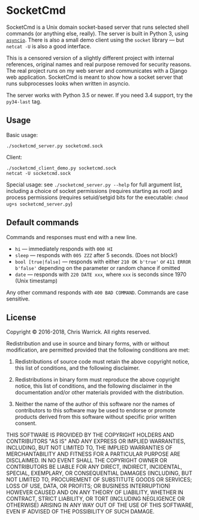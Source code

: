 SocketCmd
=========

SocketCmd is a Unix domain socket-based server that runs selected shell
commands (or anything else, really). The server is built in Python 3, using
[`asyncio`](https://docs.python.org/3/library/asyncio.html). There is also a
small demo client using the `socket` library — but `netcat -U` is also a good
interface.

This is a censored version of a slightly different project with internal
references, original names and real purpose removed for security reasons.
The real project runs on my web server and communicates with a Django web
application. SocketCmd is meant to show how a socket server that runs
subprocesses looks when written in asyncio.

The server works with Python 3.5 or newer. If you need 3.4 support, try the
`py34-last` tag.

Usage
-----

Basic usage:

    ./socketcmd_server.py socketcmd.sock

Client:

    ./socketcmd_client_demo.py socketcmd.sock
    netcat -U socketcmd.sock

Special usage: see `./socketcmd_server.py --help` for full argument list,
including a choice of socket permissions (requires starting as root) and
process permissions (requires setuid/setgid bits for the executable:
`chmod ug+s socketcmd_server.py`)

Default commands
----------------

Commands and responses must end with a new line.

* `hi` — immediately responds with `000 HI`
* `sleep` — responds with `005 ZZZ` after 5 seconds. (Does not block!)
* `bool [true|false]` — responds with either `210 OK b'true'` or `411 ERROR
  b'false'` depending on the parameter or random chance if omitted
* `date` — responds with `220 DATE xxx`, where `xxx` is seconds since 1970
  (Unix timestamp)

Any other command responds with `400 BAD COMMAND`. Commands are case sensitive.

License
-------

Copyright © 2016-2018, Chris Warrick.
All rights reserved.

Redistribution and use in source and binary forms, with or without
modification, are permitted provided that the following conditions are
met:

1. Redistributions of source code must retain the above copyright
   notice, this list of conditions, and the following disclaimer.

2. Redistributions in binary form must reproduce the above copyright
   notice, this list of conditions, and the following disclaimer in the
   documentation and/or other materials provided with the distribution.

3. Neither the name of the author of this software nor the names of
   contributors to this software may be used to endorse or promote
   products derived from this software without specific prior written
   consent.

THIS SOFTWARE IS PROVIDED BY THE COPYRIGHT HOLDERS AND CONTRIBUTORS
"AS IS" AND ANY EXPRESS OR IMPLIED WARRANTIES, INCLUDING, BUT NOT
LIMITED TO, THE IMPLIED WARRANTIES OF MERCHANTABILITY AND FITNESS FOR
A PARTICULAR PURPOSE ARE DISCLAIMED.  IN NO EVENT SHALL THE COPYRIGHT
OWNER OR CONTRIBUTORS BE LIABLE FOR ANY DIRECT, INDIRECT, INCIDENTAL,
SPECIAL, EXEMPLARY, OR CONSEQUENTIAL DAMAGES (INCLUDING, BUT NOT
LIMITED TO, PROCUREMENT OF SUBSTITUTE GOODS OR SERVICES; LOSS OF USE,
DATA, OR PROFITS; OR BUSINESS INTERRUPTION) HOWEVER CAUSED AND ON ANY
THEORY OF LIABILITY, WHETHER IN CONTRACT, STRICT LIABILITY, OR TORT
(INCLUDING NEGLIGENCE OR OTHERWISE) ARISING IN ANY WAY OUT OF THE USE
OF THIS SOFTWARE, EVEN IF ADVISED OF THE POSSIBILITY OF SUCH DAMAGE.
